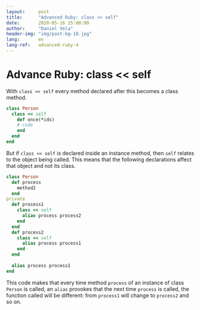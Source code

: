 ```yaml
---
layout:     post
title:      "Advanced Ruby: class << self"
date:       2020-05-16 15:00:00
author:     "Daniel Vela"
header-img: "img/post-bg-18.jpg"
lang:       en
lang-ref:   advanced-ruby-4
---
```


# Advance Ruby: class << self

With `class << self` every method declared after this becomes a class method.

```ruby
class Person
  class << self
    def once(*ids)
    # code
    end
  end
end
```

But if `class << self` is declared inside an instance method, then `self` relates to the object being called. This means that the following declarations affect that object and not its class.

```ruby
class Person
  def process
    method2
  end
private
  def process1
    class << self
      alias process process2
    end
  end
  def process2
    class << self
      alias process process1
    end
  end
  
  alias process process1
end
```

This code makes that every time method `process` of an instance of class `Person` is called, an `alias` provokes that the next time `process` is called, the function called will be different: from `process1` will change to `process2` and so on.